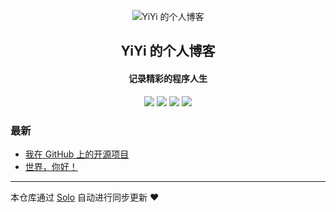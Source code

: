 <p align="center"><img alt="YiYi 的个人博客" src="https://static.b3log.org/images/brand/solo-32.png"></p><h2 align="center">
YiYi 的个人博客
</h2>

<h4 align="center">记录精彩的程序人生</h4>
<p align="center"><a title="YiYi 的个人博客" target="_blank" href="https://github.com/YiYi666/solo-blog"><img src="https://img.shields.io/github/last-commit/YiYi666/solo-blog.svg?style=flat-square&color=FF9900"></a>
<a title="GitHub repo size in bytes" target="_blank" href="https://github.com/YiYi666/solo-blog"><img src="https://img.shields.io/github/repo-size/YiYi666/solo-blog.svg?style=flat-square"></a>
<a title="Solo Version" target="_blank" href="https://github.com/b3log/solo/releases"><img src="https://img.shields.io/badge/solo-3.6.7-f1e05a.svg?style=flat-square&color=blueviolet"></a>
<a title="Hits" target="_blank" href="https://github.com/b3log/hits"><img src="https://hits.b3log.org/YiYi666/solo-blog.svg"></a></p>

### 最新

* [我在 GitHub 上的开源项目](http://enjoyiyi.com/my-github-repos)
* [世界，你好！](http://enjoyiyi.com/hello-solo)



---

本仓库通过 [Solo](https://github.com/b3log/solo) 自动进行同步更新 ❤️ 